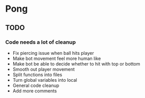 # Pong

## TODO

### Code needs a lot of cleanup

-   Fix piercing issue when ball hits player
-   Make bot movement feel more human like
-   Make bot be able to decide whether to hit with top or bottom
-   Smooth out player movement
-   Split functions into files
-   Turn global variables into local
-   General code cleanup
-   Add more comments
